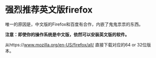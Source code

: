# 强烈推荐英文版firefox

唯一的原因是，中文版的Firefox和百度有合作，内嵌了鬼鬼祟祟的东西。

**注意：即使你的操作系统是中文版，依然可以安装英文版的软件。**

从https://www.mozilla.org/en-US/firefox/all/ 直接下载对应的64 or 32位版本。
